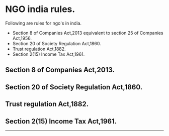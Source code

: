 # NGO india rules.

Following are rules for ngo's in india.

* Section 8 of Companies Act,2013 equivalent to section 25 of Companies Act,1956.
* Section 20 of Society Regulation Act,1860.
* Trust regulation Act,1882.
* Section 2(15) Income Tax Act,1961.  


## Section 8 of Companies Act,2013.

## Section 20 of Society Regulation Act,1860.

## Trust regulation Act,1882.

## Section 2(15) Income Tax Act,1961.




---
